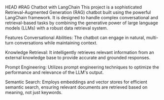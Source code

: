 HEAD
#RAG Chatbot with LangChain
This project is a sophisticated Retrieval-Augmented Generation (RAG) chatbot built using the powerful LangChain framework. It is designed to handle complex conversational and retrieval-based tasks by combining the generative power of large language models (LLMs) with a robust data retrieval system.

Features
Conversational Abilities: The chatbot can engage in natural, multi-turn conversations while maintaining context.

Knowledge Retrieval: It intelligently retrieves relevant information from an external knowledge base to provide accurate and grounded responses.

Prompt Engineering: Utilizes prompt engineering techniques to optimize the performance and relevance of the LLM's output.

Semantic Search: Employs embeddings and vector stores for efficient semantic search, ensuring relevant documents are retrieved based on meaning, not just keywords.
